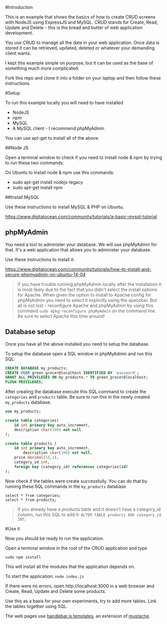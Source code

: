 #Introduction

This is an example that shows the basics of how to create CRUD screens with NodeJS using ExpressJS and MySQL. CRUD stands for Create, Read, Update and Delete - this is the bread and butter of web application development.

You use CRUD to manage all the data in your web application. Once data is stored it can be retrieved, updated, deleted or whatever your demanding client wants.

I kept this example simple on purpose, but it can be used as the base of something much more complicated.

Fork this repo and clone it into a folder on your laptop and then follow these instructions.

#Setup

To run this example locally you will need to have installed
* NodeJS
* npm
* MySQL
* A MySQL client - I recommend phpMyAdmin

You can use apt-get to install all of the above.

##Node JS

Open a terminal window to check if you need to install node & npm by trying to run these two commands.

On Ubuntu to install node & npm use this commands:
* sudo apt-get install nodejs-legacy
* sudo apt-get install npm

##Install MySQL

Use these instructions to install MySQL & PHP on Ubuntu.

https://www.digitalocean.com/community/tutorials/a-basic-mysql-tutorial

## phpMyAdmin

You need a tool to administer your database. We will use phpMyAdmin for that. It's a web application that allows you to administer your database.

Use these instructions to install it:

https://www.digitalocean.com/community/tutorials/how-to-install-and-secure-phpmyadmin-on-ubuntu-14-04

> If you have trouble running phpMyAdmin locally after the installation it is most likely due to the fact that you didn't select the install options for Apache. When given the option to install to Apache config for phpMyAdmin you need to select it explicitly using the spacebar. But all is not lost - reconfigure Apache and phpMyAdmin by using this command ```sudo dpkg-reconfigure phpMyAdmin``` on the command line. Be sure to select Apache this time around!

## Database setup

Once you have all the above installed you need to setup the database.

To setup the database open a SQL window in phpMyAdmin and run this SQL:

```sql
CREATE DATABASE my_products;
CREATE USER green_grocer@localhost IDENTIFIED BY 'password';
GRANT ALL PRIVILEGES ON my_products.* TO green_grocer@localhost;
FLUSH PRIVILEGES;
```

After creating the database execute this SQL command to create the `categories` and `products` table. Be sure to run this in the newly created `my_products` database.

```sql
use my_products;

create table categories(
	id int primary key auto_increment,
	description char(100) not null
);

create table products (
	id int primary key auto_increment,
        description char(100) not null,
	price decimal(10,2),
	category_id int,
	foreign key (category_id) references categories(id)
);
```

Now check if the tables were create successfully. You can do that by running these SQL commands in the `my_products` database

```
select * from categories;
select * from products;
```

> If you already have a products table and it doesn't have a category_id column, run this SQL to add it:
```ALTER TABLE products ADD category_id INT;```

#Use it

Now you should be ready to run the application.

Open a terminal window in the root of the CRUD application and type

`sudo npm install `

This will install all the modules that the application depends on.

To start the application: `node index.js`

If there were no errors, open http://localhost:3000 in a web browser and Create, Read, Update and Delete some products.

Use this as a basis for your own experiments, try to add more tables. Link the tables together using SQL.

The web pages use [handlebar.js templates](http://handlebarsjs.com/), an extension of [mustache](http://mustache.github.io/).
